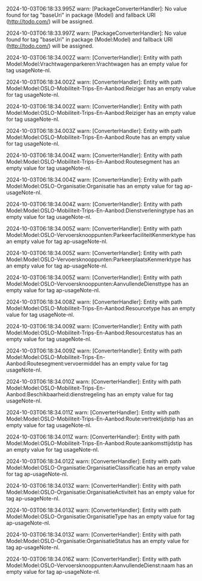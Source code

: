 2024-10-03T06:18:33.995Z warn: [PackageConverterHandler]: No value found for tag "baseUri" in package (Model) and fallback URI (http://todo.com/) will be assigned.

2024-10-03T06:18:33.997Z warn: [PackageConverterHandler]: No value found for tag "baseUri" in package (Model:Model) and fallback URI (http://todo.com/) will be assigned.

2024-10-03T06:18:34.002Z warn: [ConverterHandler]: Entity with path Model:Model:Vrachtwagenparkeren:Vrachtwagen has an empty value for tag usageNote-nl.

2024-10-03T06:18:34.002Z warn: [ConverterHandler]: Entity with path Model:Model:OSLO-Mobiliteit-Trips-En-Aanbod:Reiziger has an empty value for tag usageNote-nl.

2024-10-03T06:18:34.002Z warn: [ConverterHandler]: Entity with path Model:Model:OSLO-Mobiliteit-Trips-En-Aanbod:Reiziger has an empty value for tag usageNote-nl.

2024-10-03T06:18:34.003Z warn: [ConverterHandler]: Entity with path Model:Model:OSLO-Mobiliteit-Trips-En-Aanbod:Route has an empty value for tag usageNote-nl.

2024-10-03T06:18:34.004Z warn: [ConverterHandler]: Entity with path Model:Model:OSLO-Mobiliteit-Trips-En-Aanbod:Routesegment has an empty value for tag usageNote-nl.

2024-10-03T06:18:34.004Z warn: [ConverterHandler]: Entity with path Model:Model:OSLO-Organisatie:Organisatie has an empty value for tag ap-usageNote-nl.

2024-10-03T06:18:34.004Z warn: [ConverterHandler]: Entity with path Model:Model:OSLO-Mobiliteit-Trips-En-Aanbod:Dienstverleningtype has an empty value for tag usageNote-nl.

2024-10-03T06:18:34.005Z warn: [ConverterHandler]: Entity with path Model:Model:OSLO-Vervoersknooppunten:ParkeerfaciliteitKenmerktype has an empty value for tag ap-usageNote-nl.

2024-10-03T06:18:34.005Z warn: [ConverterHandler]: Entity with path Model:Model:OSLO-Vervoersknooppunten:ParkeerplaatsKenmerktype has an empty value for tag ap-usageNote-nl.

2024-10-03T06:18:34.005Z warn: [ConverterHandler]: Entity with path Model:Model:OSLO-Vervoersknooppunten:AanvullendeDiensttype has an empty value for tag ap-usageNote-nl.

2024-10-03T06:18:34.008Z warn: [ConverterHandler]: Entity with path Model:Model:OSLO-Mobiliteit-Trips-En-Aanbod:Resourcetype has an empty value for tag usageNote-nl.

2024-10-03T06:18:34.009Z warn: [ConverterHandler]: Entity with path Model:Model:OSLO-Mobiliteit-Trips-En-Aanbod:Resourcestatus has an empty value for tag usageNote-nl.

2024-10-03T06:18:34.009Z warn: [ConverterHandler]: Entity with path Model:Model:OSLO-Mobiliteit-Trips-En-Aanbod:Routesegment:vervoermiddel has an empty value for tag usageNote-nl.

2024-10-03T06:18:34.010Z warn: [ConverterHandler]: Entity with path Model:Model:OSLO-Mobiliteit-Trips-En-Aanbod:Beschikbaarheid:dienstregeling has an empty value for tag usageNote-nl.

2024-10-03T06:18:34.011Z warn: [ConverterHandler]: Entity with path Model:Model:OSLO-Mobiliteit-Trips-En-Aanbod:Route:vertrektijdstip has an empty value for tag usageNote-nl.

2024-10-03T06:18:34.011Z warn: [ConverterHandler]: Entity with path Model:Model:OSLO-Mobiliteit-Trips-En-Aanbod:Route:aankomsttijdstip has an empty value for tag usageNote-nl.

2024-10-03T06:18:34.012Z warn: [ConverterHandler]: Entity with path Model:Model:OSLO-Organisatie:OrganisatieClassificatie has an empty value for tag ap-usageNote-nl.

2024-10-03T06:18:34.013Z warn: [ConverterHandler]: Entity with path Model:Model:OSLO-Organisatie:OrganisatieActiviteit has an empty value for tag ap-usageNote-nl.

2024-10-03T06:18:34.013Z warn: [ConverterHandler]: Entity with path Model:Model:OSLO-Organisatie:OrganisatieType has an empty value for tag ap-usageNote-nl.

2024-10-03T06:18:34.013Z warn: [ConverterHandler]: Entity with path Model:Model:OSLO-Organisatie:OrganisatieStatus has an empty value for tag ap-usageNote-nl.

2024-10-03T06:18:34.016Z warn: [ConverterHandler]: Entity with path Model:Model:OSLO-Vervoersknooppunten:AanvullendeDienst:naam has an empty value for tag ap-usageNote-nl.

